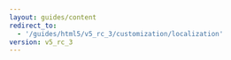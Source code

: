 ```yaml
---
layout: guides/content
redirect_to:
  - '/guides/html5/v5_rc_3/customization/localization'
version: v5_rc_3
---
```


<!--
show/hide “export” button (2x)
change the text of "Export" button in the top bar (2x)
define the default color of the text label and the drawing lines
remove "New" button from the top bar in the editor
hide certain toolbar buttons
-->